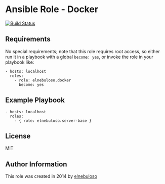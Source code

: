 # Ansible Role - Docker

[![Build Status](https://travis-ci.org/elnebuloso/ansible-role-docker.svg?branch=master)](https://travis-ci.org/elnebuloso/ansible-role-docker)

## Requirements

No special requirements; note that this role requires root access, so either run it in a playbook with a global `become: yes`, or invoke the role in your playbook like:

    - hosts: localhost
      roles:
        - role: elnebuloso.docker
          become: yes

## Example Playbook

    - hosts: localhost
      roles:
        - { role: elnebuloso.server-base }

##  License

MIT

##  Author Information

This role was created in 2014 by [elnebuloso](https://github.com/elnebuloso/)